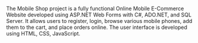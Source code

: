 The Mobile Shop project is a fully functional Online Mobile E-Commerce Website developed using ASP.NET Web Forms with C#, ADO.NET, and SQL Server. It allows users to register, login, browse various mobile phones, add them to the cart, and place orders online. The user interface is developed using HTML, CSS, JavaScript.
